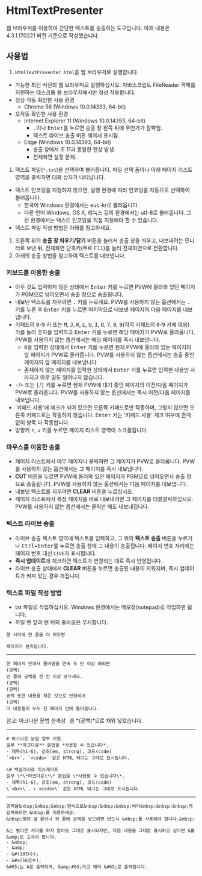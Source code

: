 # HtmlTextPresenter

웹 브라우저를 이용하여 간단한 텍스트를 송출하는 도구입니다. 아래 내용은 4.3.1.170221 버전 기준으로 작성했습니다.

## 사용법

1. `HtmlTextPresenter.html`을 웹 브라우저로 실행합니다.
  - 가능한 최신 버전의 웹 브라우저로 실행하십시오. 자바스크립트 FileReader 객체를 지원하는 데스크톱 웹 브라우저에서만 정상 작동합니다.
  - 정상 작동 확인한 사용 환경
    - Chrome 56 (Windows 10.0.14393, 64-bit)
  - 오작동 확인한 사용 환경
    - Internet Explorer 11 (Windows 10.0.14393, 64-bit)
      - <kbd>.</kbd>이나 <kbd>Enter</kbd>를 누르면 송출 창 왼쪽 위에 무언가가 깜빡임.
      - 텍스트 라이브 송출 버튼 깨져서 표시됨.
    - Edge (Windows 10.0.14393, 64-bit)
      - 송출 창에서 IE 11과 동일한 현상 발생.
      - 전체화면 설정 문제.
1. 텍스트 파일(`*.txt`)을 선택하여 불러옵니다. 파일 선택 폼이나 아래 페이지 리스트 영역을 클릭하면 대화 상자가 나타납니다.
  - 텍스트 인코딩을 지정하지 않으면, 실행 환경에 따라 인코딩을 자동으로 선택하여 불러옵니다.
    - 한국어 Windows 환경에서는 euc-kr로 불러옵니다.
    - 다른 언어 Windows, OS X, 리눅스 등의 환경에서는 utf-8로 불러옵니다. 그런 환경에서는 텍스트 인코딩을 직접 지정해야 할 수 있습니다.
  - 텍스트 파일 작성 방법은 아래를 참고하세요.
1. 오른쪽 위의 **송출 창 띄우기/닫기** 버튼을 눌러서 송출 창을 띄우고, 내보내려는 모니터로 보낸 뒤, 전체화면 단축키(주로 <kbd>F11</kbd>)를 눌러 전체화면으로 전환합니다.
1. 아래의 송출 방법을 참고하여 텍스트를 내보냅니다.

### 키보드를 이용한 송출

- 아무 것도 입력하지 않은 상태에서 <kbd>Enter</kbd> 키를 누르면 PVW에 올라와 있던 페이지가 PGM으로 넘어오면서 송출 창으로 송출됩니다.
- 내보낸 텍스트를 지우려면 <kbd>.</kbd> 키를 누르세요. PVW를 사용하지 않는 옵션에서는 <kbd>.</kbd> 키를 누른 후 <kbd>Enter</kbd> 키를 누르면 마지막으로 내보낸 페이지의 다음 페이지를 내보냅니다.
- 키패드의 <kbd>0</kbd>-<kbd>9</kbd> 키 또는 <kbd>M</kbd>, <kbd>J</kbd>, <kbd>K</kbd>, <kbd>L</kbd>, <kbd>U</kbd>, <kbd>I</kbd>, <kbd>O</kbd>, <kbd>7</kbd>, <kbd>8</kbd>, <kbd>9</kbd>(각각 키패드의 <kbd>0</kbd>-<kbd>9</kbd> 키에 대응) 키를 눌러 숫자를 입력하고 <kbd>Enter</kbd> 키를 누르면 해당 페이지가 PVW로 올라옵니다. PVW를 사용하지 않는 옵션에서는 해당 페이지를 즉시 내보냅니다.
  - <kbd>0</kbd>을 입력한 상태에서 <kbd>Enter</kbd> 키를 누르면 현재 PVW에 올라와 있는 페이지의 앞 페이지가 PVW로 올라옵니다. PVW를 사용하지 않는 옵션에서는 송출 중인 페이지의 앞 페이지를 내보냅니다.
  - 존재하지 않는 페이지를 입력한 상태에서 <kbd>Enter</kbd> 키를 누르면 입력한 내용만 사라지고 아무 일도 일어나지 않습니다.
- <kbd>-</kbd>/<kbd>+</kbd> 또는 <kbd>[</kbd>/<kbd>]</kbd> 키를 누르면 현재 PVW에 대기 중인 페이지의 이전/다음 페이지가 PVW로 올라옵니다. PVW를 사용하지 않는 옵션에서는 즉시 이전/다음 페이지를 내보냅니다.
- '키패드 사용'에 체크가 되어 있으면 오른쪽 키패드로만 작동하며, 그렇지 않으면 오른쪽 키패드로는 작동하지 않습니다. <kbd>Enter</kbd> 키는 '키패드 사용' 체크 여부에 관계없이 양쪽 다 작동합니다.
- 방향키 <kbd>↑</kbd>, <kbd>↓</kbd> 키를 누르면 페이지 리스트 영역이 스크롤됩니다.

### 마우스를 이용한 송출

- 페이지 리스트에서 아무 페이지나 클릭하면 그 페이지가 PVW로 올라옵니다. PVW를 사용하지 않는 옵션에서는 그 페이지를 즉시 내보냅니다.
- **CUT** 버튼을 누르면 PVW에 올라와 있던 페이지가 PGM으로 넘어오면서 송출 창으로 송출됩니다. PVW를 사용하지 않는 옵션에서는 다음 페이지를 내보냅니다.
- 내보낸 텍스트를 지우려면 **CLEAR** 버튼을 누르십시오.
- 페이지 리스트에서 특정 페이지를 바로 내보내려면 그 페이지를 더블클릭하십시오. PVW를 사용하지 않는 옵션에서는 클릭만 해도 내보내집니다.

### 텍스트 라이브 송출

- 라이브 송출 텍스트 영역에 텍스트를 입력하고, 그 위의 **텍스트 송출** 버튼을 누르거나 <kbd>Ctrl</kbd>+<kbd>Enter</kbd>를 누르면 송출 창에 그 내용이 송출됩니다. 페이지 번호 자리에는 페이지 번호 대신 `LIVE`가 표시됩니다.
- **즉시 업데이트**에 체크하면 텍스트가 변경되는 대로 즉시 반영됩니다.
- 라이브 송출 상태에서 **CLEAR** 버튼을 누르면 송출된 내용이 지워지며, 즉시 업데이트가 켜져 있는 경우 꺼집니다.

### 텍스트 파일 작성 방법

- txt 파일로 작업하십시오. Windows 환경에서는 메모장(notepad)로 작업하면 됩니다.
- 파일 맨 앞과 맨 뒤의 줄바꿈은 무시합니다.

```
행 사이에 한 줄을 더 띄우면

페이지가 분리됩니다.
```

- - -

```
한 페이지 안에서 줄바꿈을 연속 두 번 이상 하려면
(공백)
빈 줄에 공백을 한 칸 이상 넣으세요.
(공백)
(공백)
공백 또한 내용을 채운 것으로 인정되어
(공백)
이 내용들이 모두 한 페이지 안에 들어옵니다.
```

참고: 마크다운 문법 한계상 ` `을 *(공백)*으로 채워 넣었습니다.

- - -

```
# 마크다운 문법 일부 지원
일부 **마크다운** 문법을 *사용할 수 있습니다*.
- 제목(h1-6), 강조(em, strong), 코드(code)
`<br>`, `<code>` 같은 HTML 태그는 그대로 표시됩니다.
```

```
\# 백슬래시로 이스케이프
일부 \*\*마크다운\*\* 문법을 \*사용할 수 있습니다\*.
- 제목(h1-6), 강조(em, strong), 코드(code)
\`<br>\`, \`<code>\` 같은 HTML 태그는 그대로 표시됩니다.
```

- - -

```
공백을&nbsp;&nbsp;&nbsp;연속으로&nbsp;&nbsp;&nbsp;여러&nbsp;&nbsp;&nbsp;개 입력하려면 &nbsp;를 이용하세요.
&nbsp;행의 앞 끝이나 뒤 끝에 공백을 넣으려면 반드시 &nbsp;를 사용해야 합니다.&nbsp;

&는 별다른 처리를 하지 않아도 그대로 표시되지만, 다음 내용을 그대로 표시하고 싶다면 &를 &amp;로 고쳐야 합니다.
- &nbsp;
- &amp;
- &#(10진수);
- &#x(16진수);
&#65;는 A로 출력되며, &amp;#65;라고 해야 &#65;로 출력됩니다.
```
